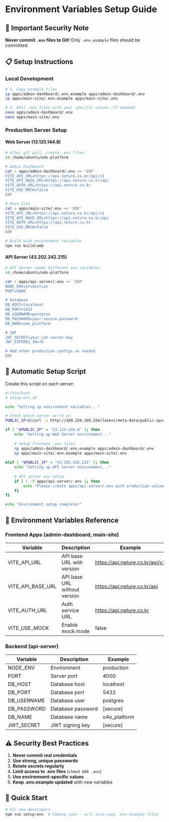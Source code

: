 # Environment Variables Setup Guide

## 🔐 Important Security Note
**Never commit `.env` files to Git!** Only `.env.example` files should be committed.

## 📋 Setup Instructions

### Local Development
```bash
# 1. Copy example files
cp apps/admin-dashboard/.env.example apps/admin-dashboard/.env
cp apps/main-site/.env.example apps/main-site/.env

# 2. Edit .env files with your specific values (if needed)
nano apps/admin-dashboard/.env
nano apps/main-site/.env
```

### Production Server Setup

#### Web Server (13.125.144.8)
```bash
# After git pull, create .env files
cd /home/ubuntu/o4o-platform

# Admin Dashboard
cat > apps/admin-dashboard/.env << 'EOF'
VITE_API_URL=https://api.neture.co.kr/api/v1
VITE_API_BASE_URL=https://api.neture.co.kr/api
VITE_AUTH_URL=https://api.neture.co.kr
VITE_USE_MOCK=false
EOF

# Main Site
cat > apps/main-site/.env << 'EOF'
VITE_API_URL=https://api.neture.co.kr/api/v1
VITE_API_BASE_URL=https://api.neture.co.kr/api
VITE_AUTH_URL=https://api.neture.co.kr
VITE_USE_MOCK=false
EOF

# Build with environment variables
npm run build:web
```

#### API Server (43.202.242.215)
```bash
# API Server needs different env variables
cd /home/ubuntu/o4o-platform

cat > apps/api-server/.env << 'EOF'
NODE_ENV=production
PORT=4000

# Database
DB_HOST=localhost
DB_PORT=5432
DB_USERNAME=postgres
DB_PASSWORD=your-secure-password
DB_NAME=o4o_platform

# JWT
JWT_SECRET=your-jwt-secret-key
JWT_EXPIRES_IN=7d

# Add other production configs as needed
EOF
```

## 🔄 Automatic Setup Script

Create this script on each server:

```bash
#!/bin/bash
# setup-env.sh

echo "Setting up environment variables..."

# Check which server we're on
PUBLIC_IP=$(curl -s http://169.254.169.254/latest/meta-data/public-ipv4)

if [ "$PUBLIC_IP" = "13.125.144.8" ]; then
    echo "Setting up Web Server environment..."
    
    # Setup frontend .env files
    cp apps/admin-dashboard/.env.example apps/admin-dashboard/.env
    cp apps/main-site/.env.example apps/main-site/.env
    
elif [ "$PUBLIC_IP" = "43.202.242.215" ]; then
    echo "Setting up API Server environment..."
    
    # API server env setup
    if [ ! -f apps/api-server/.env ]; then
        echo "Please create apps/api-server/.env with production values"
    fi
fi

echo "Environment setup complete!"
```

## 📝 Environment Variables Reference

### Frontend Apps (admin-dashboard, main-site)
| Variable | Description | Example |
|----------|-------------|---------|
| VITE_API_URL | API base URL with version | https://api.neture.co.kr/api/v1 |
| VITE_API_BASE_URL | API base URL without version | https://api.neture.co.kr/api |
| VITE_AUTH_URL | Auth service URL | https://api.neture.co.kr |
| VITE_USE_MOCK | Enable mock mode | false |

### Backend (api-server)
| Variable | Description | Example |
|----------|-------------|---------|
| NODE_ENV | Environment | production |
| PORT | Server port | 4000 |
| DB_HOST | Database host | localhost |
| DB_PORT | Database port | 5432 |
| DB_USERNAME | Database user | postgres |
| DB_PASSWORD | Database password | [secure] |
| DB_NAME | Database name | o4o_platform |
| JWT_SECRET | JWT signing key | [secure] |

## ⚠️ Security Best Practices

1. **Never commit real credentials**
2. **Use strong, unique passwords**
3. **Rotate secrets regularly**
4. **Limit access to .env files** (`chmod 600 .env`)
5. **Use environment-specific values**
6. **Keep .env.example updated** with new variables

## 🚀 Quick Start

```bash
# For new developers
npm run setup:env  # Coming soon - will auto-copy .env.example files
```